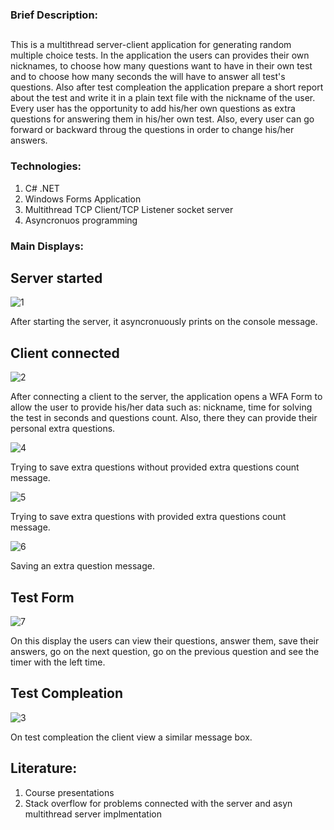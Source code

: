 ### Brief Description:
##
  This is a multithread server-client application for generating random multiple choice tests. In the application the users can provides 
  their own nicknames, to choose how many questions want to have in their own test and to choose how many seconds the will have to answer 
  all test's questions. Also after test compleation the application prepare a short report about the test and write it in a plain text file 
  with the nickname of the user. Every user has the opportunity to add his/her own questions as extra questions for answering them in his/her
  own test. Also, every user can go forward or backward throug the questions in order to change his/her answers.
### Technologies:
  1. C# .NET
  2. Windows Forms Application
  3. Multithread TCP Client/TCP Listener socket server
  4. Asyncronuos programming
### Main Displays:
## Server started

![1](https://github.com/pety02/MultipleChoiceTestsGenerator/assets/47276102/a190a2a8-6941-469b-ab82-10de50cb4e2d)

After starting the server, it asyncronuously prints on the console message.
## Client connected

![2](https://github.com/pety02/MultipleChoiceTestsGenerator/assets/47276102/da1826ef-6b26-4c1b-8b08-3e9c54cd1d66)
 
 After connecting a client to the server, the application opens a WFA Form to allow the user to provide his/her data such as: nickname,
 time for solving the test in seconds and questions count. Also, there they can provide their personal extra questions.

![4](https://github.com/pety02/MultipleChoiceTestsGenerator/assets/47276102/b21c313e-d7ca-497d-bc91-6b4bc0f29231)
 
 Trying to save extra questions without provided extra questions count message.

![5](https://github.com/pety02/MultipleChoiceTestsGenerator/assets/47276102/82145bdc-b795-4867-8602-569fdd92a86f)
 
 Trying to save extra questions with provided extra questions count message.

![6](https://github.com/pety02/MultipleChoiceTestsGenerator/assets/47276102/0ebf0116-acd8-4392-90c8-b3de8a0804ac)
 
 Saving an extra question message.
## Test Form

![7](https://github.com/pety02/MultipleChoiceTestsGenerator/assets/47276102/19be677c-eac6-42ff-9bb6-b7f09a7cf108)
 
 On this display the users can view their questions, answer them, save their answers, go on the next question, go on the previous question
 and see the timer with the left time.
## Test Compleation

![3](https://github.com/pety02/MultipleChoiceTestsGenerator/assets/47276102/4d8d9d85-eeed-444f-b872-48826d173d28)
 
 On test compleation the client view a similar message box.

 ## Literature:
 1. Course presentations
 2. Stack overflow for problems connected with the server and asyn multithread server implmentation






